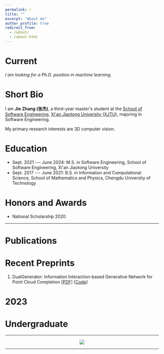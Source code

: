 ```yaml
---
permalink: /
title: ""
excerpt: "About me"
author_profile: true
redirect_from: 
  - /about/
  - /about.html
---
```


Current
===

*I am looking for a Ph.D. position in machine learning.*


Short Bio
===

I am **Jie Zhang (张杰)**, a third-year master's student at the [School of Software Engineering](http://se.xjtu.edu.cn/), [Xi'an Jiaotong University (XJTU)](http://www.xjtu.edu.cn/), majoring in Software Engineering. 

My primary research interests are 3D computer vision.


Education
===
* Sept. 2021 --- June 2024: M.S. in Software Engineering, School of Software Engineering, Xi'an Jiaotong University
* Sept. 2017 --- June 2021: B.S. in Information and Computational Science, School of Mathematics and Physics, Chengdu University of Technology

Honors and Awards
===
* National Scholarship     2020
<!-- * Outstanding Undergraduate Scholarship, Gold award    **Top 3%**     2020  -->


<!-- Activities
===
* TA in *Mathematical Analysis B*, 2021 Fall
* Editor of the Wechat account of School of Gifted Young, USTC
* Member of School of Gifted Young Student Union
* Attendee of ACM TURC 2021, Hefei, China -->


<script>
document.write("Last modifid at: "+document.lastModified+"" )
</script>

---

Publications
===

# Recent Preprints

1. DualGenerator: Information Interaction-based Generative Network for Point Cloud Completion [[PDF]](https://arxiv.org/pdf/2305.09132.pdf) [[Code]](https://arxiv.org/pdf/2305.09132.pdf)

# 2023

# Undergraduate


---

<!-- <a href="https://info.flagcounter.com/21GO"><img src="https://s01.flagcounter.com/map/21GO/size_s/txt_000000/border_CCCCCC/pageviews_1/viewers_0/flags_0/" alt="Flag Counter" border="0"></a> -->
<!-- <a href="https://clustrmaps.com/site/1bw29"  title="Visit tracker"><img src="//www.clustrmaps.com/map_v2.png?d=B5POVQXbLf1130-AF-tHOvMmAKKQAfuS-x8vKClFdZw&cl=ffffff" /></a> -->

<div style="text-align:center;">
  <a href="https://clustrmaps.com/site/1bw29" title="Visit tracker">
    <img src="//www.clustrmaps.com/map_v2.png?d=B5POVQXbLf1130-AF-tHOvMmAKKQAfuS-x8vKClFdZw&cl=ffffff" />
  </a>
</div>

---